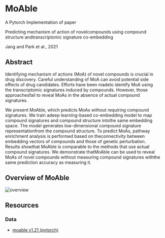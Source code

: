 # MoAble

A Pytorch Implementation of paper

Predicting mechanism of action of novelcompounds using compound structure andtranscriptomic signature co-embedding

Jang and Park et al., 2021

## Abstract

Identifying mechanism of actions (MoA) of novel compounds is crucial in drug discovery. Careful understanding of MoA can avoid potential side effects of drug candidates. Efforts have been madeto identify MoA using the transcriptomic signatures induced by compounds. However, those approachesfail to reveal MoAs in the absence of actual compound signatures.

We present MoAble, which predicts MoAs without requiring compound signatures. We train adeep learning-based co-embedding model to map compound signatures and compound structure intothe same embedding space. The model generates low-dimensional compound signature representationfrom the compound structure. To predict MoAs, pathway enrichment analysis is performed based on theconnectivity between embedding vectors of compounds and those of genetic perturbation. Results showthat MoAble is comparable to the methods that use actual compound signatures. We demonstrate thatMoAble can be used to reveal MoAs of novel compounds without measuring compound signatures withthe same prediction accuracy as measuring it.

## Overview of MoAble

![overview](https://user-images.githubusercontent.com/56992294/106699777-dbf52a80-6626-11eb-824a-cf41530380d5.png)


## Resources

### Data
- [moable v1.21 (pytorch)](https://drive.google.com/drive/folders/1ZDerqTBeRvSWPshfODixjjvafpjjF9Mh?usp=sharing)
